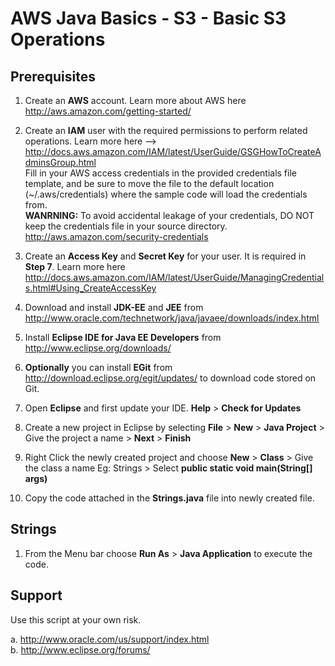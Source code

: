 AWS Java Basics - S3 - Basic S3 Operations 
===========================================

Prerequisites
--------------
1.  Create an **AWS** account. Learn more about AWS here http://aws.amazon.com/getting-started/

2.  Create an **IAM** user with the required permissions to perform related operations. Learn more here --> http://docs.aws.amazon.com/IAM/latest/UserGuide/GSGHowToCreateAdminsGroup.html  
	Fill in your AWS access credentials in the provided credentials file template, and be sure to move the file to the default location (~/.aws/credentials) where the sample code will load the credentials from.  
	**WANRNING:** To avoid accidental leakage of your credentials, DO NOT keep the credentials file in your source directory. http://aws.amazon.com/security-credentials  
	
3.	Create an **Access Key** and **Secret Key** for your user. It is required in **Step 7**. Learn more here http://docs.aws.amazon.com/IAM/latest/UserGuide/ManagingCredentials.html#Using_CreateAccessKey

1.  Download and install **JDK-EE** and **JEE** from http://www.oracle.com/technetwork/java/javaee/downloads/index.html

2.  Install **Eclipse IDE for Java EE Developers** from http://www.eclipse.org/downloads/
 
3.	**Optionally** you can install **EGit** from http://download.eclipse.org/egit/updates/ to download code stored on Git.

4.  Open **Eclipse** and first update your IDE. **Help** > **Check for Updates**   

6.  Create a new project in Eclipse by selecting **File** > **New** > **Java Project** > Give the project a name > **Next** > **Finish**

7.  Right Click the newly created project and choose **New** > **Class** > Give the class a name Eg: Strings > Select **public static void main(String[] args)**

8.  Copy the code attached in the **Strings.java** file into newly created file.


Strings
------------

1.	From the Menu bar choose **Run As** > **Java Application** to execute the code. 

Support
-------------------
Use this script at your own risk.

a.	http://www.oracle.com/us/support/index.html  
b.	http://www.eclipse.org/forums/
